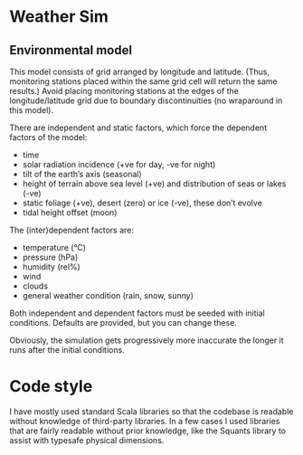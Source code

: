 # Weather Sim

## Environmental model

This model consists of grid arranged by longitude and latitude.
(Thus, monitoring stations placed within the same grid cell will return the same results.)
Avoid placing monitoring stations at the edges of the longitude/latitude grid due to boundary discontinuities (no wraparound in this model).

There are independent and static factors, which force the dependent factors of the model:

* time
* solar radiation incidence (+ve for day, -ve for night)
* tilt of the earth’s axis (seasonal)
* height of terrain above sea level (+ve) and distribution of seas or lakes (-ve)
* static foliage (+ve), desert (zero) or ice (-ve), these don’t evolve
* tidal height offset (moon)

The (inter)dependent factors are:

* temperature (°C)
* pressure (hPa)
* humidity (rel%)
* wind
* clouds
* general weather condition (rain, snow, sunny)

Both independent and dependent factors must be seeded with initial conditions.
Defaults are provided, but you can change these.

Obviously, the simulation gets progressively more inaccurate the longer it runs after the initial conditions.

# Code style

I have mostly used standard Scala libraries so that the codebase is readable without knowledge of third-party libraries.
In a few cases I used libraries that are fairly readable without prior knowledge, like the Squants library to assist with typesafe physical dimensions.

